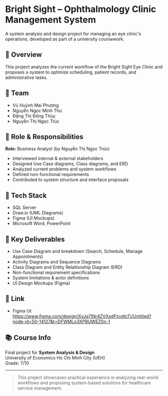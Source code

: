 # Bright Sight – Ophthalmology Clinic Management System

A system analysis and design project for managing an eye clinic's operations, developed as part of a university coursework.

## 🧠 Overview

This project analyzes the current workflow of the Bright Sight Eye Clinic and proposes a system to optimize scheduling, patient records, and administrative tasks.

## 👥 Team

- Vũ Huỳnh Mai Phương  
- Nguyễn Ngọc Minh Thư  
- Đặng Thị Đông Thùy  
- Nguyễn Thị Ngọc Trúc  

## 💼 Role & Responsibilities

**Role:** Business Analyst (by Nguyễn Thị Ngọc Trúc)

- Interviewed internal & external stakeholders
- Designed Use Case diagrams, Class diagrams, and ERD
- Analyzed current problems and system workflows
- Defined non-functional requirements
- Contributed to system structure and interface proposals

## 🔧 Tech Stack

- SQL Server  
- Draw.io (UML Diagrams)  
- Figma (UI Mockups)  
- Microsoft Word, PowerPoint  

## 📄 Key Deliverables

- Use Case Diagram and breakdown (Search, Schedule, Manage Appointments)
- Activity Diagrams and Sequence Diagrams
- Class Diagram and Entity Relationship Diagram (ERD)
- Non-functional requirement specifications
- System limitations & actor definitions
- UI Design Mockups (Figma)

## 📂 Link

- Figma UI: https://www.figma.com/design/XyJq7INr4ZVXxdPzvdtcTi/Untitled?node-id=50-14127&t=DFWMLo3XPBUWEZ0n-1

## 📚 Course Info

Final project for **System Analysis & Design**  
University of Economics Ho Chi Minh City (UEH)  
Grade: 7/10

---

> This project showcases practical experience in analyzing real-world workflows and proposing system-based solutions for healthcare service management.
